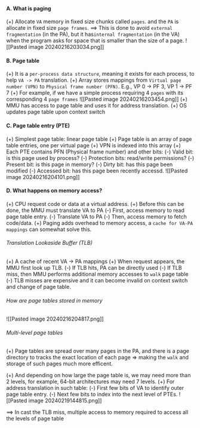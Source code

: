 #### A. What is paging
(+) Allocate `VA` memory in fixed size chunks called `pages`. and the `PA` is allocate in fixed size `page frames`.
==> This is done to avoid `external fragmentation` (in the PA), but it has`internal fragmentation` (in the VA) when the program asks for space that is smaller than the size of a page.
![[Pasted image 20240216203034.png]]

#### B. Page table
(+) It is a `per-process data structure`, meaning it exists for each process, to help `VA -> PA` translation.
(+) Array stores mappings from `Virtual page number (VPN)` to `Physical frame number (PFN)`. E.g., VP 0 -> PF 3, VP 1 -> PF 7
(+) For example, if we have a simple process requiring 4 `pages` with its corresponding 4 `page frames`
![[Pasted image 20240216203454.png]]
(+)  MMU has access to page table and uses it for address translation.
(+) OS updates page table upon context switch

#### C. Page table entry (PTE)
(+) Simplest page table: linear page table
(+) Page table is an array of page table entries, one per virtual page
(+) VPN is indexed into this array
(+) Each PTE contains PFN (Physical frame number) and other bits:
	(-) Valid bit: is this page used by process?
	(-) Protection bits: read/write permissions?
	(-) Present bit: is this page in memory?
	(-) Dirty bit: has this page been modified
	(-) Accessed bit: has this page been recently accessd.
![[Pasted image 20240216204101.png]]

#### D. What happens on memory access?
(+) CPU request code or data at a virtual address.
(+) Before this can be done, the MMU must translate VA to PA
	(-) First, access memory to read page table entry.
	(-) Translate VA to PA
	(-) Then, access memory to fetch code/data.
(+) Paging adds overhead to memory access, a `cache for VA-PA mappings` can somewhat solve this.

###### Translation Lookaside Buffer (TLB)
(+) A cache of recent VA -> PA mappings
(+) When request appears, the MMU first look up TLB.
	(-) If TLB hits, PA can be directly used
	(-) If TLB miss, then MMU performs additional memory accesses to `walk` page table
(-) TLB misses are expensive and it can become invalid on context switch and change of page table.

###### How are page tables stored in memory
![[Pasted image 20240216204817.png]]

###### Multi-level page tables
(+) Page tables are spread over many pages in the PA, and there is a page directory to tracks the exact location of each page => making the `walk` and storage of such pages much more efficent.

(+) And depending on how large the page table is, we may need more than 2 levels, for example, 64-bit architectures may need 7 levels.
(+) For address translation in such table:
	(-) First few bits of VA to identify outer page table entry.
	(-) Next few bits to index into the next level of PTEs.
![[Pasted image 20240219144815.png]]

==> In cast the TLB miss, multiple access to memory required to access all the levels of page table